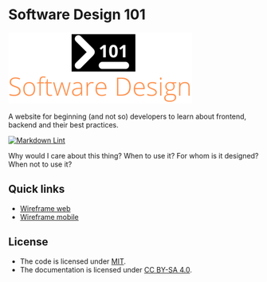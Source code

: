 # Software Design 101

![Logo](assets/img/software-design-101-logo.png)

A website for beginning (and not so) developers to learn about frontend, backend and their best practices.

[![Markdown Lint](https://github.com/ezeBalsamo/Software-Design-101/actions/workflows/markdown-lint.yml/badge.svg)](https://github.com/ezeBalsamo/Software-Design-101/actions/workflows/markdown-lint.yml)

Why would I care about this thing? When to use it? For whom is it designed?
When not to use it?

## Quick links

- [Wireframe web](https://wireframe.cc/W5e0Rn)
- [Wireframe mobile](https://wireframe.cc/O3wL1e)

## License

- The code is licensed under [MIT](LICENSE).
- The documentation is licensed under [CC BY-SA 4.0](http://creativecommons.org/licenses/by-sa/4.0/).
